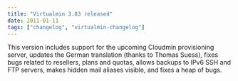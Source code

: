 ```yaml
---
title: "Virtualmin 3.83 released"
date: 2011-01-11
tags: ["changelog", "virtualmin-changelog"]
---
```


This version includes support for the upcoming Cloudmin provisioning server, updates the German translation (thanks to Thomas Suess), fixes bugs related to resellers, plans and quotas, allows backups to IPv6 SSH and FTP servers, makes hidden mail aliases visible, and fixes a heap of bugs.

